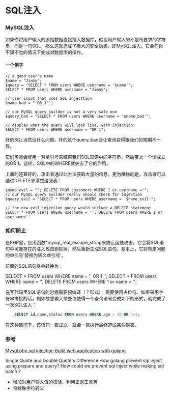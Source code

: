 SQL注入
=======

### MySQL注入
如果你将用户输入的原始数据直接插入数据库，假设用户输入的不是所要求的字符串，而是一句SQL，那么这就造成了极大的安全隐患，即MySQL注入。它会在你不知不觉的情况下完成对数据库的操作。

#### 一个例子
```MySQL&PHP
// a good user's name
$name = "Jimmy";
$query = "SELECT * FROM users WHERE username = '$name'";
SELECT * FROM users WHERE username = "Jimmy";

// user input that uses SQL Injecttion
$name_bad = "'OR 1'";

// our MySQL query builder is not a very safe one
$query_bad = "SELECT * FROM users WHERE username = '$name_bad'";

// display what the query will look like, with injection:
SELECT * FROM users WHERE username = "OR 1";
```

好的SQL当然没什么问题。坏的这个query_bad会让查询变得跟我们的预期不一致。

它们可能会使用一对单引号来结束我们SQL查询中的字符串，然后带上一个恒成立的OR 1。这样，SQL中的WHERE就失去了它的作用。

上面的还算好的，攻击者通过此方法获取大量的信息。更为糟糕的是，攻击者可以通过DELETE来清空这张表：

```MySQL&PHP
$name_evil = "'; DELETE FROM customers WHERE 1 or username ='";
// our MySQL query builder really should check for injection
$query_evil = "SELECT * FROM users WHERE username = '$name_evil'";

// the new evil injection query would include a DELETE statement
SELECT * FROM users WHERE username = ''; DELETE FROM users WHERE 1 or username=''
```

### 如何防止
在PHP里，应用函数*mysql_real_escape_string来防止这些攻击。它会将SQL语句中可能存在的注入攻击剔除掉，然后重新生成SQL语句。基本上，它将带来问题的单引号'替换为转义单引号\'。

前面的SQL语句将会转换为：

SELECT * FROM users WHERE name = '\' OR 1 '\';
SELECT * FROM users WHERE name = '\'; DELETE FROM users WHERE 1 or name = \'';


在写代码里SQL语句的时候需要预编译（？形式），需要使用占位符。如果采用字符串拼接的话，例如故意输入某些值使得一个查询语句变成如下的形式，就完成了一次SQL注入：
```SQL
    SELECT id,name,status FROM users WHERE age > 20 OR 1=1;
```
在这种情况下，该语句一直成立，就会一直执行最终造成某些损害。


### 参考
[Mysql php sql injection](http://www.tizag.com/mysqlTutorial/mysql-php-sql-injection.php)
[Build web application with golang](https://astaxie.gitbooks.io/build-web-application-with-golang/content/zh/09.4.html)

Single Quote and Double Quote's Difference
How golang prevent sql inject using prepare and query?
How could we prevent sql inject while making sql batch ?

* 增加对用户输入值的校验，利用正则工具等
* 将特殊字符转义
